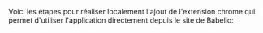 Voici les étapes pour réaliser localement l'ajout de l'extension chrome qui permet d'utiliser l'application directement depuis le site de Babelio:</br>